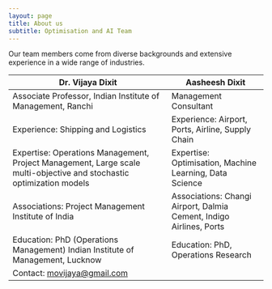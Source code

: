 ```yaml
---
layout: page
title: About us
subtitle: Optimisation and AI Team
---
```

Our team members come from diverse backgrounds and extensive experience in a wide range of industries.

| Dr. Vijaya Dixit                    | Aasheesh Dixit                            |
| ----------------------------------- | ----------------------------------- |
| Associate Professor, Indian Institute of Management, Ranchi|Management Consultant|
| Experience: Shipping and Logistics|Experience: Airport, Ports, Airline, Supply Chain|
| Expertise: Operations Management, Project Management, Large scale multi-objective and stochastic optimization models|Expertise: Optimisation, Machine Learning, Data Science|
|Associations: Project Management Institute of India|Associations: Changi Airport, Dalmia Cement, Indigo Airlines, Ports|
| Education: PhD (Operations Management) Indian Institute of Management, Lucknow| Education: PhD, Operations Research|
|Contact: <movijaya@gmail.com>||Contact: <aasheeshdixit@gmail.com>|
